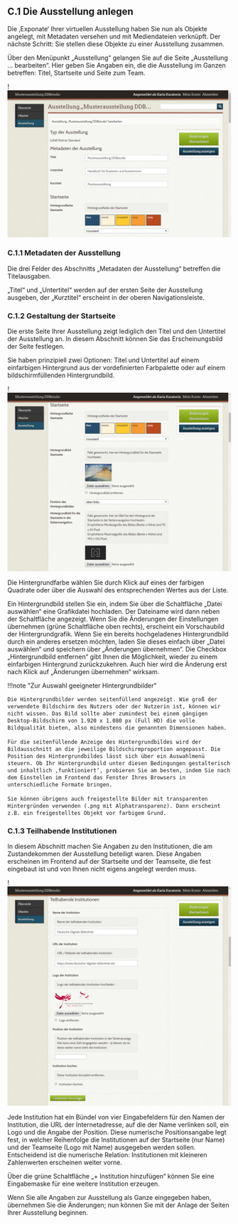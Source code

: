 ## C.1 Die Ausstellung anlegen

Die ‚Exponate‘ Ihrer virtuellen Ausstellung haben Sie nun als Objekte angelegt, mit Metadaten versehen und mit Mediendateien verknüpft. Der nächste Schritt: Sie stellen diese Objekte zu einer Ausstellung zusammen.

Über den Menüpunkt „Ausstellung“ gelangen Sie auf die Seite „Ausstellung ... bearbeiten“. Hier geben Sie Angaben ein, die die Ausstellung im Ganzen betreffen: Titel, Startseite und Seite zum Team.

!![Abb. C.1-1 – Die Seite „Ausstellung ... bearbeiten“][C-1_1]

### C.1.1 Metadaten der Ausstellung

Die drei Felder des Abschnitts „Metadaten der Ausstellung“ betreffen die Titelausgaben.

„Titel“ und „Untertitel“ werden auf der ersten Seite der Ausstellung ausgeben, der „Kurztitel“ erscheint in der oberen Navigationsleiste.

### C.1.2 Gestaltung der Startseite

Die erste Seite Ihrer Ausstellung zeigt lediglich den Titel und den Untertitel der Ausstellung an. In diesem Abschnitt können Sie das Erscheinungsbild der Seite festlegen.

Sie haben prinzipiell zwei Optionen: Titel und Untertitel auf einem einfarbigen Hintergrund aus der vordefinierten Farbpalette oder auf einem bildschirmfüllenden Hintergrundbild.

!![Abb. C.1-2 – Einstellungen zur Startseite][C-1_2]

Die Hintergrundfarbe wählen Sie durch Klick auf eines der farbigen Quadrate oder über die Auswahl des entsprechenden Wertes aus der Liste.

Ein Hintergrundbild stellen Sie ein, indem Sie über die Schaltfläche „Datei auswählen“ eine Grafikdatei hochladen. Der Dateiname wird dann neben der Schaltfläche angezeigt. Wenn Sie die Änderungen der Einstellungen übernehmen (grüne Schaltfläche oben rechts), erscheint ein Vorschaubild der Hintergrundgrafik. Wenn Sie ein bereits hochgeladenes Hintergrundbild durch ein anderes ersetzen möchten, laden Sie dieses einfach über „Datei auswählen“ und speichern über „Änderungen übernehmen“. Die Checkbox „Hintergrundbild entfernen“ gibt Ihnen die Möglichkeit, wieder zu einem einfarbigen Hintergrund zurückzukehren. Auch hier wird die Änderung erst nach Klick auf „Änderungen übernehmen“ wirksam.

!!!note "Zur Auswahl geeigneter Hintergrundbilder"

    Die Hintergrundbilder werden seitenfüllend angezeigt. Wie groß der verwendete Bildschirm des Nutzers oder der Nutzerin ist, können wir nicht wissen. Das Bild sollte aber zumindest bei einem gängigen Desktop-Bildschirm von 1.920 x 1.080 px (Full HD) die volle Bildqualität bieten, also mindestens die genannten Dimensionen haben.

    Für die seitenfüllende Anzeige des Hintergrundbildes wird der Bildausschnitt an die jeweilige Bildschirmproportion angepasst. Die Position des Hintergrundbildes lässt sich über ein Auswahlmenü steuern. Ob Ihr Hintergrundbild unter diesen Bedingungen gestalterisch und inhaltlich ‚funktioniert‘, probieren Sie am besten, indem Sie nach dem Einstellen im Frontend das Fenster Ihres Browsers in unterschiedliche Formate bringen.

    Sie können übrigens auch freigestellte Bilder mit transparenten Hintergründen verwenden (.png mit Alphatransparenz). Dann erscheint z.B. ein freigestelltes Objekt vor farbigem Grund.

### C.1.3 Teilhabende Institutionen

In diesem Abschnitt machen Sie Angaben zu den Institutionen, die am Zustandekommen der Ausstellung beteiligt waren. Diese Angaben erscheinen im Frontend auf der Startseite und der Teamseite, die fest eingebaut ist und von Ihnen nicht eigens angelegt werden muss.

!![Abb. C.1-3 – Einstellungen zu den teilhabenden Institutionen][C-1_3]

Jede Institution hat ein Bündel von vier Eingabefeldern für den Namen der Institution, die URL der Internetadresse, auf die der Name verlinken soll, ein Logo und die Angabe der Position. Diese numerische Positionsangabe legt fest, in welcher Reihenfolge die Institutionen auf der Startseite (nur Name) und der Teamseite (Logo mit Name) ausgegeben werden sollen. Entscheidend ist die numerische Relation: Institutionen mit kleineren Zahlenwerten erscheinen weiter vorne.

Über die grüne Schaltfläche „+ Institution hinzufügen“ können Sie eine Eingabemaske für eine weitere Institution erzeugen.

Wenn Sie alle Angaben zur Ausstellung als Ganze eingegeben haben, übernehmen Sie die Änderungen; nun können Sie mit der Anlage der Seiten Ihrer Ausstellung beginnen.

[C-1_1]: img/C-1_1.jpg "Abb. 1 – Die Seite „Ausstellung ... bearbeiten“"
[C-1_2]: img/C-1_2.jpg "Abb. 2 – Einstellungen zur Startseite"
[C-1_3]: img/C-1_3.jpg "Abb. 3 – Einstellungen zu den teilhabenden Institutionen"


